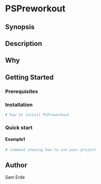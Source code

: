 # PSPreworkout

## Synopsis

<!-- Enter a synopsis -->

## Description

<!-- Enter a description -->

## Why

<!-- Short reason you created the project -->

## Getting Started

### Prerequisites

<!-- list any prerequisites -->

### Installation

```powershell
# how to install PSPreworkout

```

### Quick start

#### Example1

```powershell
# command showing how to use your project

```

## Author

Sam Erde

